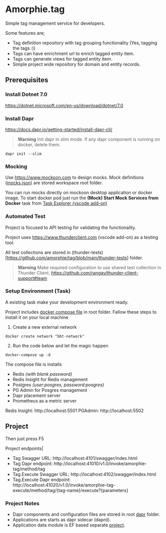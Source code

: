 # Amorphie.tag

Simple tag management service for developers.

Some features are;

- Tag definition repository with tag grouping functionality (Yes, tagging the tags :))
- Tags can have enrichment url to enrich tagged entity item.
- Tags can generate views for tagged entity item.
- Simple project wide repository for domain and entity records.

## Prerequisites

### Install Dotnet 7.0

https://dotnet.microsoft.com/en-us/download/dotnet/7.0

### Install Dapr

https://docs.dapr.io/getting-started/install-dapr-cli/

> **Warning**
> Init dapr in slim mode. If any dapr component is running on docker, delete them.

```
dapr init --slim
```

### Mocking

Use https://www.mockoon.com to design mocks.
Mock definitions ([mocks.json](https://github.com/amorphie/tag/blob/main/mocks.json)) are stored workspace root folder.

You can run mocks directly on mockoon desktop application or docker image.
To start docker pod just run the **(Mock) Start Mock Services from Docker** task from [Task Explorer (vscode add-on)](https://marketplace.visualstudio.com/items?itemName=spmeesseman.vscode-taskexplorer)

### Automated Test

Project is focused to API testing for validating the functionality.

Project uses https://www.thunderclient.com (vscode add-on) as a testing tool.

All test collections are stored in (thunder-tests)[https://github.com/amorphie/tag/blob/main/thunder-tests] folder.

> **Warning**
> Make required configuration to use shared test collection in Thunder Client.
> https://github.com/rangav/thunder-client-support#team

### Setup Environment (Task)

A existing task make your development environment ready.

Project includes [docker compose file](https://github.com/amorphie/tag/blob/main/docker-compose.yml) in root folder. Fallow these steps to install it on your local machine

1. Create a new external network

```
docker create network "bbt-network"
```

2. Run the code below and let the magic happen

```
docker-compose up -d
```

The compose file is installs

- Redis _(with blank password)_
- Redis Insight for Redis management
- Postgres _(user:posgres, password:posgres)_
- PG Admin for Posgres management
- Dapr placement server
- Prometheus as a metric server

Redis Insight: http://localhost:5501
PGAdmin: http://localhost:5502

## Project

Then just press F5

Project endpoints|

- Tag Swagger URL: http://localhost:4101/swagger/index.html
- Tag Dapr endpoint: http://localhost:41010/v1.0/invoke/amorphie-tag/method/tag
- Tag.Execute Swagger URL: http://localhost:4102/swagger/index.html
- Tag.Execute Dapr endpoint: http://localhost:41020/v1.0/invoke/amorphie-tag-execute/method/tag/{tag-name}/execute?{parameters}

### Project Notes

- Dapr components and configuration files are stored in root [dapr](https://github.com/amorphie/tag/blob/main/dapr) folder.
- Applications are starts as dapr sidecar (daprd).
- Application data module is EF based separate [project](https://github.com/amorphie/tag/blob/main/amorphie.tag.data).
